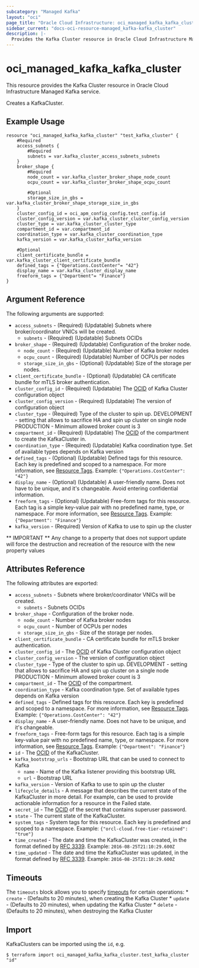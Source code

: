 ```yaml
---
subcategory: "Managed Kafka"
layout: "oci"
page_title: "Oracle Cloud Infrastructure: oci_managed_kafka_kafka_cluster"
sidebar_current: "docs-oci-resource-managed_kafka-kafka_cluster"
description: |-
  Provides the Kafka Cluster resource in Oracle Cloud Infrastructure Managed Kafka service
---
```


# oci_managed_kafka_kafka_cluster
This resource provides the Kafka Cluster resource in Oracle Cloud Infrastructure Managed Kafka service.

Creates a KafkaCluster.


## Example Usage

```hcl
resource "oci_managed_kafka_kafka_cluster" "test_kafka_cluster" {
	#Required
	access_subnets {
		#Required
		subnets = var.kafka_cluster_access_subnets_subnets
	}
	broker_shape {
		#Required
		node_count = var.kafka_cluster_broker_shape_node_count
		ocpu_count = var.kafka_cluster_broker_shape_ocpu_count

		#Optional
		storage_size_in_gbs = var.kafka_cluster_broker_shape_storage_size_in_gbs
	}
	cluster_config_id = oci_apm_config_config.test_config.id
	cluster_config_version = var.kafka_cluster_cluster_config_version
	cluster_type = var.kafka_cluster_cluster_type
	compartment_id = var.compartment_id
	coordination_type = var.kafka_cluster_coordination_type
	kafka_version = var.kafka_cluster_kafka_version

	#Optional
	client_certificate_bundle = var.kafka_cluster_client_certificate_bundle
	defined_tags = {"Operations.CostCenter"= "42"}
	display_name = var.kafka_cluster_display_name
	freeform_tags = {"Department"= "Finance"}
}
```

## Argument Reference

The following arguments are supported:

* `access_subnets` - (Required) (Updatable) Subnets where broker/coordinator VNICs will be created.
	* `subnets` - (Required) (Updatable) Subnets OCIDs
* `broker_shape` - (Required) (Updatable) Configuration of the broker node.
	* `node_count` - (Required) (Updatable) Number of Kafka broker nodes
	* `ocpu_count` - (Required) (Updatable) Number of OCPUs per nodes
	* `storage_size_in_gbs` - (Optional) (Updatable) Size of the storage per nodes.
* `client_certificate_bundle` - (Optional) (Updatable) CA certificate bundle for mTLS broker authentication.
* `cluster_config_id` - (Required) (Updatable) The [OCID](https://docs.cloud.oracle.com/iaas/Content/General/Concepts/identifiers.htm) of Kafka Cluster configuration object
* `cluster_config_version` - (Required) (Updatable) The version of configuration object
* `cluster_type` - (Required) Type of the cluster to spin up.  DEVELOPMENT - setting that allows to sacrifice HA and spin up cluster on single node PRODUCTION - Minimum allowed broker count is 3 
* `compartment_id` - (Required) (Updatable) The [OCID](https://docs.cloud.oracle.com/iaas/Content/General/Concepts/identifiers.htm) of the compartment to create the KafkaCluster in. 
* `coordination_type` - (Required) (Updatable) Kafka coordination type. Set of available types depends on Kafka version
* `defined_tags` - (Optional) (Updatable) Defined tags for this resource. Each key is predefined and scoped to a namespace. For more information, see [Resource Tags](https://docs.cloud.oracle.com/iaas/Content/General/Concepts/resourcetags.htm).  Example: `{"Operations.CostCenter": "42"}` 
* `display_name` - (Optional) (Updatable) A user-friendly name. Does not have to be unique, and it's changeable. Avoid entering confidential information.
* `freeform_tags` - (Optional) (Updatable) Free-form tags for this resource. Each tag is a simple key-value pair with no predefined name, type, or namespace. For more information, see [Resource Tags](https://docs.cloud.oracle.com/iaas/Content/General/Concepts/resourcetags.htm).  Example: `{"Department": "Finance"}` 
* `kafka_version` - (Required) Version of Kafka to use to spin up the cluster


** IMPORTANT **
Any change to a property that does not support update will force the destruction and recreation of the resource with the new property values

## Attributes Reference

The following attributes are exported:

* `access_subnets` - Subnets where broker/coordinator VNICs will be created.
	* `subnets` - Subnets OCIDs
* `broker_shape` - Configuration of the broker node.
	* `node_count` - Number of Kafka broker nodes
	* `ocpu_count` - Number of OCPUs per nodes
	* `storage_size_in_gbs` - Size of the storage per nodes.
* `client_certificate_bundle` - CA certificate bundle for mTLS broker authentication.
* `cluster_config_id` - The [OCID](https://docs.cloud.oracle.com/iaas/Content/General/Concepts/identifiers.htm) of Kafka Cluster configuration object
* `cluster_config_version` - The version of configuration object
* `cluster_type` - Type of the cluster to spin up.  DEVELOPMENT - setting that allows to sacrifice HA and spin up cluster on a single node PRODUCTION - Minimum allowed broker count is 3 
* `compartment_id` - The [OCID](https://docs.cloud.oracle.com/iaas/Content/General/Concepts/identifiers.htm) of the compartment.
* `coordination_type` - Kafka coordination type. Set of available types depends on Kafka version
* `defined_tags` - Defined tags for this resource. Each key is predefined and scoped to a namespace. For more information, see [Resource Tags](https://docs.cloud.oracle.com/iaas/Content/General/Concepts/resourcetags.htm).  Example: `{"Operations.CostCenter": "42"}` 
* `display_name` - A user-friendly name. Does not have to be unique, and it's changeable.
* `freeform_tags` - Free-form tags for this resource. Each tag is a simple key-value pair with no predefined name, type, or namespace. For more information, see [Resource Tags](https://docs.cloud.oracle.com/iaas/Content/General/Concepts/resourcetags.htm).  Example: `{"Department": "Finance"}` 
* `id` - The [OCID](https://docs.cloud.oracle.com/iaas/Content/General/Concepts/identifiers.htm) of the KafkaCluster.
* `kafka_bootstrap_urls` - Bootstrap URL that can be used to connect to Kafka
	* `name` - Name of the Kafka listener providing this bootstrap URL
	* `url` - Bootstrap URL
* `kafka_version` - Version of Kafka to use to spin up the cluster
* `lifecycle_details` - A message that describes the current state of the KafkaCluster in more detail. For example, can be used to provide actionable information for a resource in the Failed state. 
* `secret_id` - The [OCID](https://docs.cloud.oracle.com/iaas/Content/General/Concepts/identifiers.htm) of the secret that contains superuser password.
* `state` - The current state of the KafkaCluster.
* `system_tags` - System tags for this resource. Each key is predefined and scoped to a namespace.  Example: `{"orcl-cloud.free-tier-retained": "true"}` 
* `time_created` - The date and time the KafkaCluster was created, in the format defined by [RFC 3339](https://tools.ietf.org/html/rfc3339).  Example: `2016-08-25T21:10:29.600Z` 
* `time_updated` - The date and time the KafkaCluster was updated, in the format defined by [RFC 3339](https://tools.ietf.org/html/rfc3339).  Example: `2016-08-25T21:10:29.600Z` 

## Timeouts

The `timeouts` block allows you to specify [timeouts](https://registry.terraform.io/providers/oracle/oci/latest/docs/guides/changing_timeouts) for certain operations:
	* `create` - (Defaults to 20 minutes), when creating the Kafka Cluster
	* `update` - (Defaults to 20 minutes), when updating the Kafka Cluster
	* `delete` - (Defaults to 20 minutes), when destroying the Kafka Cluster


## Import

KafkaClusters can be imported using the `id`, e.g.

```
$ terraform import oci_managed_kafka_kafka_cluster.test_kafka_cluster "id"
```

